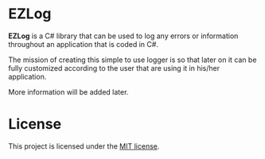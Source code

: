 EZLog
=====

<b>EZLog</b> is a C# library that can be used to log any errors or information throughout an application that is coded in C#.

The mission of creating this simple to use logger is so that later on it can be fully customized according to the user that are using it in his/her application.

More information will be added later.

License
=====
This project is licensed under the <a href='https://github.com/Darkreaper101/EZLog/blob/master/LICENSE'>MIT license</a>.
